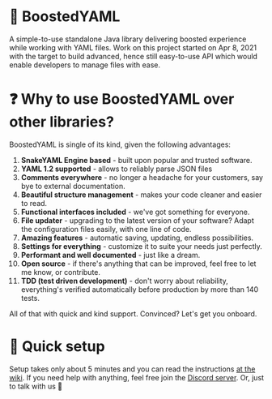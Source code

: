 # 🔼 BoostedYAML

A simple-to-use standalone Java library delivering boosted experience while working with YAML files. Work on this
project started on Apr 8, 2021 with the target to build advanced, hence still easy-to-use API which would enable
developers to manage files with ease.

# ❓ Why to use BoostedYAML over other libraries?

BoostedYAML is single of its kind, given the following advantages:

1. **SnakeYAML Engine based** - built upon popular and trusted software.
2. **YAML 1.2 supported** - allows to reliably parse JSON files
3. **Comments everywhere** - no longer a headache for your customers, say bye to external documentation.
4. **Beautiful structure management** - makes your code cleaner and easier to read.
5. **Functional interfaces included** - we've got something for everyone.
6. **File updater** - upgrading to the latest version of your software? Adapt the configuration files easily, with one
   line of code.
7. **Amazing features** - automatic saving, updating, endless possibilities.
8. **Settings for everything** - customize it to suite your needs just perfectly.
9. **Performant and well documented** - just like a dream.
10. **Open source** - if there's anything that can be improved, feel free to let me know, or contribute.
11. **TDD (test driven development)** - don't worry about reliability, everything's verified automatically before
    production by more than 140 tests.

All of that with quick and kind support. Convinced? Let's get you onboard.

# 🔧 Quick setup

Setup takes only about 5 minutes and you can read the
instructions [at the wiki](https://dejvokep.gitbook.io/boostedyaml/). If you need help with anything, feel free join
the [Discord server](https://discord.gg/BbhADEy). Or, just to talk with us 👋